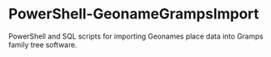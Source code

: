 # PowerShell-GeonameGrampsImport
PowerShell and SQL scripts for importing Geonames place data into Gramps family tree software.
